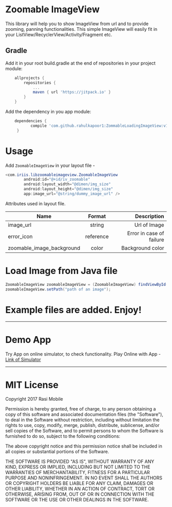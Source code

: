 Zoomable ImageView
========

This library will help you to show ImageView from url and to provide zooming, panning functionalities. This simple ImageView will easily fit in your ListView/RecyclerView/Activity/Fragment etc.

Gradle
--------

Add it in your root build.gradle at the end of repositories in your project module:
```groovy
	allprojects {
		repositories {
			...
			maven { url 'https://jitpack.io' }
		}
	}
```

Add the dependency in you app module:
```groovy
	dependencies {
	       compile 'com.github.rahulkapoor1:ZommableLoadingImageView:v1.2'
	 }

```

Usage
=======
Add ```ZoomableImageView``` in your layout file - 
```java
<com.iriis.libzoomableimageview.ZoomableImageView
        android:id="@+id/iv_zoomable"
        android:layout_width="@dimen/img_size"
        android:layout_height="@dimen/img_size"
        app:image_url="@string/dummy_image_url" />
```        
Attributes used in layout file.

| Name        | Format           | Description  |
| ------------- |:-------------:| -----:|
| image_url      | string | Url of Image |
| error_icon      | reference      |   Error in case of failure |
| zoomable_image_background | color      |    Background color |

Load Image from Java file
=======
```java
ZoomableImageView zoomableImageView = (ZoomableImageView) findViewById(R.id.iv_zoomable);
zoomableImageView.setPath("path of an image");
```
Example files are added. Enjoy!
=======
***
Demo App
=======
Try App on online simulator, to check functionality.
Play Online with App -  [Link of Simulator](https://appetize.io/app/fverx0qc9ht4tfumz6dqe8ddkr?device=nexus5&scale=75&orientation=portrait&osVersion=7.0)
***
MIT License
=======
Copyright 2017 Rasi Mobile

Permission is hereby granted, free of charge, to any person obtaining a copy of this software and associated documentation files (the "Software"), to deal in the Software without restriction, including without limitation the rights to use, copy, modify, merge, publish, distribute, sublicense, and/or sell copies of the Software, and to permit persons to whom the Software is furnished to do so, subject to the following conditions:

The above copyright notice and this permission notice shall be included in all copies or substantial portions of the Software.

THE SOFTWARE IS PROVIDED "AS IS", WITHOUT WARRANTY OF ANY KIND, EXPRESS OR IMPLIED, INCLUDING BUT NOT LIMITED TO THE WARRANTIES OF MERCHANTABILITY, FITNESS FOR A PARTICULAR PURPOSE AND NONINFRINGEMENT. IN NO EVENT SHALL THE AUTHORS OR COPYRIGHT HOLDERS BE LIABLE FOR ANY CLAIM, DAMAGES OR OTHER LIABILITY, WHETHER IN AN ACTION OF CONTRACT, TORT OR OTHERWISE, ARISING FROM, OUT OF OR IN CONNECTION WITH THE SOFTWARE OR THE USE OR OTHER DEALINGS IN THE SOFTWARE.
